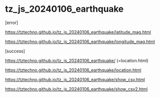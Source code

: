# tz_js_20240106_earthquake

[error]

https://tztechno.github.io/tz_js_20240106_earthquake/latitude_mag.html

https://tztechno.github.io/tz_js_20240106_earthquake/longitude_mag.html

[success]

https://tztechno.github.io/tz_js_20240106_earthquake/ (=location.html)

https://tztechno.github.io/tz_js_20240106_earthquake/location.html

https://tztechno.github.io/tz_js_20240106_earthquake/show_csv.html

https://tztechno.github.io/tz_js_20240106_earthquake/show_csv2.html
